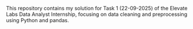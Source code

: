 This repository contains my solution for Task 1 (22-09-2025) of the Elevate Labs Data Analyst Internship, focusing on data cleaning and preprocessing using Python and pandas.
